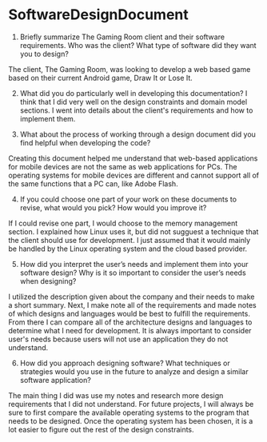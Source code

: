 # SoftwareDesignDocument

1. Briefly summarize The Gaming Room client and their software requirements. 
Who was the client? What type of software did they want you to design?
  
  The client, The Gaming Room, was looking to develop a web based game based on their current Android game, Draw It or Lose It.
  
2. What did you do particularly well in developing this documentation?
  I think that I did very well on the design constraints and domain model sections. I went into details about the client's requirements and how to implement them.
  
3. What about the process of working through a design document did you find helpful 
when developing the code?
 
 Creating this document helped me understand that web-based applications for mobile devices are not the same as web applications for PCs. The operating systems for mobile devices are different and cannot support all of the same functions that a PC can, like Adobe Flash.
  
4. If you could choose one part of your work on these documents to revise, what would 
you pick? How would you improve it?
 
 If I could revise one part, I would choose to the memory management section. I explained how Linux uses it, but did not sugguest a technique that the client should use for development. I just assumed that it would mainly be handled by the Linux operating system and the cloud based provider.
  
5. How did you interpret the user’s needs and implement them into your software design? 
Why is it so important to consider the user’s needs when designing?
 
 I utilized the description given about the company and their needs to make a short summary. Next, I make note all of the requirements and made notes of which designs and languages would be best to fulfill the requirements. From there I can compare all of the architecture designs and languages to determine what I need for development. It is always important to consider user's needs because users will not use an application they do not understand.
  
6. How did you approach designing software? What techniques or strategies would you use 
in the future to analyze and design a similar software application?
 
 The main thing I did was use my notes and research more design requirements that I did not understand. For future projects, I will always be sure to first compare the available operating systems to the program that needs to be designed. Once the operating system has been chosen, it is a lot easier to figure out the rest of the design constraints.
